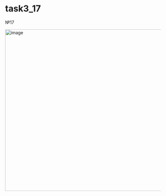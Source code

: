 # task3_17

№17

<img width="521" alt="image" src="https://user-images.githubusercontent.com/90614997/160681881-122b1c87-a352-451b-8e09-ae6da7451637.png">
